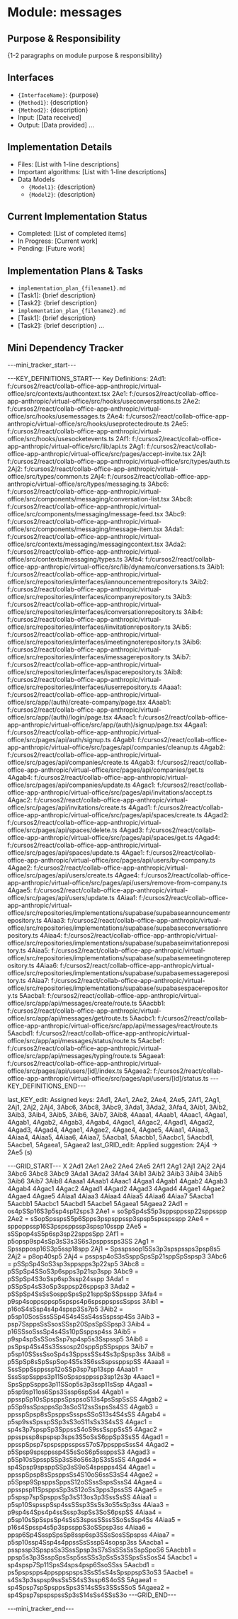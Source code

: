 # Module: messages

## Purpose & Responsibility
{1-2 paragraphs on module purpose & responsibility}

## Interfaces
* `{InterfaceName}`: {purpose}
* `{Method1}`: {description}
* `{Method2}`: {description}
* Input: [Data received]
* Output: [Data provided]
...

## Implementation Details
* Files: [List with 1-line descriptions]
* Important algorithms: [List with 1-line descriptions]
* Data Models
    * `{Model1}`: {description}
    * `{Model2}`: {description}

## Current Implementation Status
* Completed: [List of completed items]
* In Progress: [Current work]
* Pending: [Future work]

## Implementation Plans & Tasks
* `implementation_plan_{filename1}.md`
* [Task1]: {brief description}
* [Task2]: {brief description}
* `implementation_plan_{filename2}.md`
* [Task1]: {brief description}
* [Task2]: {brief description} 
...

## Mini Dependency Tracker
---mini_tracker_start---

---KEY_DEFINITIONS_START---
Key Definitions:
2Ad1: f:/cursos2/react/collab-office-app-anthropic/virtual-office/src/contexts/authcontext.tsx
2Ae1: f:/cursos2/react/collab-office-app-anthropic/virtual-office/src/hooks/useconversations.ts
2Ae2: f:/cursos2/react/collab-office-app-anthropic/virtual-office/src/hooks/usemessages.ts
2Ae4: f:/cursos2/react/collab-office-app-anthropic/virtual-office/src/hooks/useprotectedroute.ts
2Ae5: f:/cursos2/react/collab-office-app-anthropic/virtual-office/src/hooks/usesocketevents.ts
2Af1: f:/cursos2/react/collab-office-app-anthropic/virtual-office/src/lib/api.ts
2Ag1: f:/cursos2/react/collab-office-app-anthropic/virtual-office/src/pages/accept-invite.tsx
2Aj1: f:/cursos2/react/collab-office-app-anthropic/virtual-office/src/types/auth.ts
2Aj2: f:/cursos2/react/collab-office-app-anthropic/virtual-office/src/types/common.ts
2Aj4: f:/cursos2/react/collab-office-app-anthropic/virtual-office/src/types/messaging.ts
3Abc6: f:/cursos2/react/collab-office-app-anthropic/virtual-office/src/components/messaging/conversation-list.tsx
3Abc8: f:/cursos2/react/collab-office-app-anthropic/virtual-office/src/components/messaging/message-feed.tsx
3Abc9: f:/cursos2/react/collab-office-app-anthropic/virtual-office/src/components/messaging/message-item.tsx
3Ada1: f:/cursos2/react/collab-office-app-anthropic/virtual-office/src/contexts/messaging/messagingcontext.tsx
3Ada2: f:/cursos2/react/collab-office-app-anthropic/virtual-office/src/contexts/messaging/types.ts
3Afa4: f:/cursos2/react/collab-office-app-anthropic/virtual-office/src/lib/dynamo/conversations.ts
3Aib1: f:/cursos2/react/collab-office-app-anthropic/virtual-office/src/repositories/interfaces/iannouncementrepository.ts
3Aib2: f:/cursos2/react/collab-office-app-anthropic/virtual-office/src/repositories/interfaces/icompanyrepository.ts
3Aib3: f:/cursos2/react/collab-office-app-anthropic/virtual-office/src/repositories/interfaces/iconversationrepository.ts
3Aib4: f:/cursos2/react/collab-office-app-anthropic/virtual-office/src/repositories/interfaces/iinvitationrepository.ts
3Aib5: f:/cursos2/react/collab-office-app-anthropic/virtual-office/src/repositories/interfaces/imeetingnoterepository.ts
3Aib6: f:/cursos2/react/collab-office-app-anthropic/virtual-office/src/repositories/interfaces/imessagerepository.ts
3Aib7: f:/cursos2/react/collab-office-app-anthropic/virtual-office/src/repositories/interfaces/ispacerepository.ts
3Aib8: f:/cursos2/react/collab-office-app-anthropic/virtual-office/src/repositories/interfaces/iuserrepository.ts
4Aaaa1: f:/cursos2/react/collab-office-app-anthropic/virtual-office/src/app/(auth)/create-company/page.tsx
4Aaab1: f:/cursos2/react/collab-office-app-anthropic/virtual-office/src/app/(auth)/login/page.tsx
4Aaac1: f:/cursos2/react/collab-office-app-anthropic/virtual-office/src/app/(auth)/signup/page.tsx
4Agaa1: f:/cursos2/react/collab-office-app-anthropic/virtual-office/src/pages/api/auth/signup.ts
4Agab1: f:/cursos2/react/collab-office-app-anthropic/virtual-office/src/pages/api/companies/cleanup.ts
4Agab2: f:/cursos2/react/collab-office-app-anthropic/virtual-office/src/pages/api/companies/create.ts
4Agab3: f:/cursos2/react/collab-office-app-anthropic/virtual-office/src/pages/api/companies/get.ts
4Agab4: f:/cursos2/react/collab-office-app-anthropic/virtual-office/src/pages/api/companies/update.ts
4Agac1: f:/cursos2/react/collab-office-app-anthropic/virtual-office/src/pages/api/invitations/accept.ts
4Agac2: f:/cursos2/react/collab-office-app-anthropic/virtual-office/src/pages/api/invitations/create.ts
4Agad1: f:/cursos2/react/collab-office-app-anthropic/virtual-office/src/pages/api/spaces/create.ts
4Agad2: f:/cursos2/react/collab-office-app-anthropic/virtual-office/src/pages/api/spaces/delete.ts
4Agad3: f:/cursos2/react/collab-office-app-anthropic/virtual-office/src/pages/api/spaces/get.ts
4Agad4: f:/cursos2/react/collab-office-app-anthropic/virtual-office/src/pages/api/spaces/update.ts
4Agae1: f:/cursos2/react/collab-office-app-anthropic/virtual-office/src/pages/api/users/by-company.ts
4Agae2: f:/cursos2/react/collab-office-app-anthropic/virtual-office/src/pages/api/users/create.ts
4Agae4: f:/cursos2/react/collab-office-app-anthropic/virtual-office/src/pages/api/users/remove-from-company.ts
4Agae5: f:/cursos2/react/collab-office-app-anthropic/virtual-office/src/pages/api/users/update.ts
4Aiaa1: f:/cursos2/react/collab-office-app-anthropic/virtual-office/src/repositories/implementations/supabase/supabaseannouncementrepository.ts
4Aiaa3: f:/cursos2/react/collab-office-app-anthropic/virtual-office/src/repositories/implementations/supabase/supabaseconversationrepository.ts
4Aiaa4: f:/cursos2/react/collab-office-app-anthropic/virtual-office/src/repositories/implementations/supabase/supabaseinvitationrepository.ts
4Aiaa5: f:/cursos2/react/collab-office-app-anthropic/virtual-office/src/repositories/implementations/supabase/supabasemeetingnoterepository.ts
4Aiaa6: f:/cursos2/react/collab-office-app-anthropic/virtual-office/src/repositories/implementations/supabase/supabasemessagerepository.ts
4Aiaa7: f:/cursos2/react/collab-office-app-anthropic/virtual-office/src/repositories/implementations/supabase/supabasespacerepository.ts
5Aacba1: f:/cursos2/react/collab-office-app-anthropic/virtual-office/src/app/api/messages/create/route.ts
5Aacbb1: f:/cursos2/react/collab-office-app-anthropic/virtual-office/src/app/api/messages/get/route.ts
5Aacbc1: f:/cursos2/react/collab-office-app-anthropic/virtual-office/src/app/api/messages/react/route.ts
5Aacbd1: f:/cursos2/react/collab-office-app-anthropic/virtual-office/src/app/api/messages/status/route.ts
5Aacbe1: f:/cursos2/react/collab-office-app-anthropic/virtual-office/src/app/api/messages/typing/route.ts
5Agaea1: f:/cursos2/react/collab-office-app-anthropic/virtual-office/src/pages/api/users/[id]/index.ts
5Agaea2: f:/cursos2/react/collab-office-app-anthropic/virtual-office/src/pages/api/users/[id]/status.ts
---KEY_DEFINITIONS_END---

last_KEY_edit: Assigned keys: 2Ad1, 2Ae1, 2Ae2, 2Ae4, 2Ae5, 2Af1, 2Ag1, 2Aj1, 2Aj2, 2Aj4, 3Abc6, 3Abc8, 3Abc9, 3Ada1, 3Ada2, 3Afa4, 3Aib1, 3Aib2, 3Aib3, 3Aib4, 3Aib5, 3Aib6, 3Aib7, 3Aib8, 4Aaaa1, 4Aaab1, 4Aaac1, 4Agaa1, 4Agab1, 4Agab2, 4Agab3, 4Agab4, 4Agac1, 4Agac2, 4Agad1, 4Agad2, 4Agad3, 4Agad4, 4Agae1, 4Agae2, 4Agae4, 4Agae5, 4Aiaa1, 4Aiaa3, 4Aiaa4, 4Aiaa5, 4Aiaa6, 4Aiaa7, 5Aacba1, 5Aacbb1, 5Aacbc1, 5Aacbd1, 5Aacbe1, 5Agaea1, 5Agaea2
last_GRID_edit: Applied suggestion: 2Aj4 -> 2Ae5 (s)

---GRID_START---
X 2Ad1 2Ae1 2Ae2 2Ae4 2Ae5 2Af1 2Ag1 2Aj1 2Aj2 2Aj4 3Abc6 3Abc8 3Abc9 3Ada1 3Ada2 3Afa4 3Aib1 3Aib2 3Aib3 3Aib4 3Aib5 3Aib6 3Aib7 3Aib8 4Aaaa1 4Aaab1 4Aaac1 4Agaa1 4Agab1 4Agab2 4Agab3 4Agab4 4Agac1 4Agac2 4Agad1 4Agad2 4Agad3 4Agad4 4Agae1 4Agae2 4Agae4 4Agae5 4Aiaa1 4Aiaa3 4Aiaa4 4Aiaa5 4Aiaa6 4Aiaa7 5Aacba1 5Aacbb1 5Aacbc1 5Aacbd1 5Aacbe1 5Agaea1 5Agaea2
2Ad1 = os4pSSp16S3p5sp4sp12sps3
2Ae1 = soSpSp4sS5p3sppsppssp22sppsspp
2Ae2 = sSopSpsspsS5p6Spps3pspsppssp3spsp5spsspsspp
2Ae4 = sppoppssp16S3pspsppssp3spsp10sspp
2Ae5 = sSSpop4sS5p6sp3sp22sppsSpp
2Af1 = p5opsp9sp4sSp3sS3s3S6s3psppssps3SS
2Ag1 = Spsspposp16S3p5ssp18spp
2Aj1 = Spsspssop15Ss3p3spspssps3psp8s5
2Aj2 = p8op40sp5
2Aj4 = psspsp4oS3sSsppSpsSp21sppSpSspsp3
3Abc6 = pSSpSp4SoS3sp3sppspps3p22sp5
3Abc8 = pSSpSp4SSoS3p6spps3p21sp3spp
3Abc9 = pSSpSp4S3oSsp6sp3ssp24sspp
3Ada1 = pSSpSp4sS3oSp3sppsp26sppsp3
3Ada2 = pSSpSp4SsSsSosppSpsSp21sppSpSSpsspp
3Afa4 = p9sp4soppsppsp5spsps4p6spsppspssSspss
3Aib1 = p16oS4sSsp4s4p4spsp3Ss7p5
3Aib2 = p5sp10SosSssSSp4S4s4SsS4ssSspssp4Ss
3Aib3 = psp7SsppsSsSsosSSsp20SpsSpSSpsp3
3Aib4 = p16SSsoSssSp4s4Ss10pSsppsp4ss
3Aib5 = p9sp4spSsSSosSsp7sp4sp5s3Sspssp5
3Aib6 = psSpsp4Ss4Ss3Sssosp20sppSpSSpspps
3Aib7 = p5sp10SSssSsoSp4s3SppssSSs4Ss3pSpsp3ss
3Aib8 = p5SpSp8sSpSspSop4S5s3S6ssSspssppspSS
4Aaaa1 = SssSppSsppssp12oSSp3sp7sp13spp
4Aaab1 = SssSspSspps3p11SoSpspsppssp3sp12s3p
4Aaac1 = SpsSppSspps3p11SSop5s3p3ssp11sSsp
4Agaa1 = p5sp9sp11os6Sps3Sssp6spSs4
4Agab1 = ppsspSp10sSpsppsSpspsoS13s4psSspSsSS
4Agab2 = p5Sp9ssSpsppsSp3sSoS12ssSspsSs4SS
4Agab3 = ppsspSpsp8sSpsppsSsspsSSoS13s4S4sSS
4Agab4 = p5sp9ssSpsspSSp3sS3oS11sSs3S4sSS
4Agac1 = sp4s3p7spspSp3SppssS4oS9ssSsppSsS5
4Agac2 = ppsspssp8spspsp3sps3S5oSsS6ppSp3SsS5
4Agad1 = ppsspSpsp7spspsppsspssS7oS7ppsppsSssS4
4Agad2 = p5Spsp9spsppssp4S5sSoS6p5ssppsS3
4Agad3 = p5Sp10sSpsspSSp3sS8oS6s3pS3sSsSS
4Agad4 = sp4Spsp9spsppSSp3sS9oS4spspps4S4
4Agae1 = ppsspSpsp8sSpsppsSs4S10oS6ssS3sS4
4Agae2 = p5Spsp9SpsppsSppsS12oSSssSspsSssS4
4Agae4 = ppsspsp11SpsppsSp3sS12oSs3pps3pssSS
4Agae5 = p5spsp7spSpsppsSp3sS13os3p3SssSsSS
4Aiaa1 = p5sp10SspsspSsp4ssSSsp3SsSs3oS5sSp3ss
4Aiaa3 = p9sp4s4Sps4p4ssSssp3spSs3SoS6pspSS
4Aiaa4 = p5sp10sSpSspsSp4sSsS3spssSSssSSoSsSsp4Ss
4Aiaa5 = p16s4Spssp4s5p3spssppS3oSSpsp3ss
4Aiaa6 = ppsp6Sp4SsspSpsSp8ssp6sp3SSsSosSSpspss
4Aiaa7 = p5sp10ssp4Ssp4s4ppssSsSsspS4sopsp3ss
5Aacba1 = psspssp3SpspsSs3SssSpsp3sS7sSsSSsSsSspSpoS6
5Aacbb1 = ppsp5s3p3SsspSpsSsp5ssSSs3pSsSs3SSpsSsSosS4
5Aacbc1 = sp4spsp7Sp11SpsS4sps4psp6SsoSSss
5Aacbd1 = ps5pspspps4ppsppspsps3SsS5sS4sSpsppspS3oS3
5Aacbe1 = s4Ss3p3sspsp9ssSs5S4sS3ssp6S4oSS
5Agaea1 = sp4Spsp7spSpsppsSps3S14sSSs3SSsSSoS
5Agaea2 = sp4Spsp7spspspssSp3sS14sSs4SSsS3o
---GRID_END---

---mini_tracker_end---
